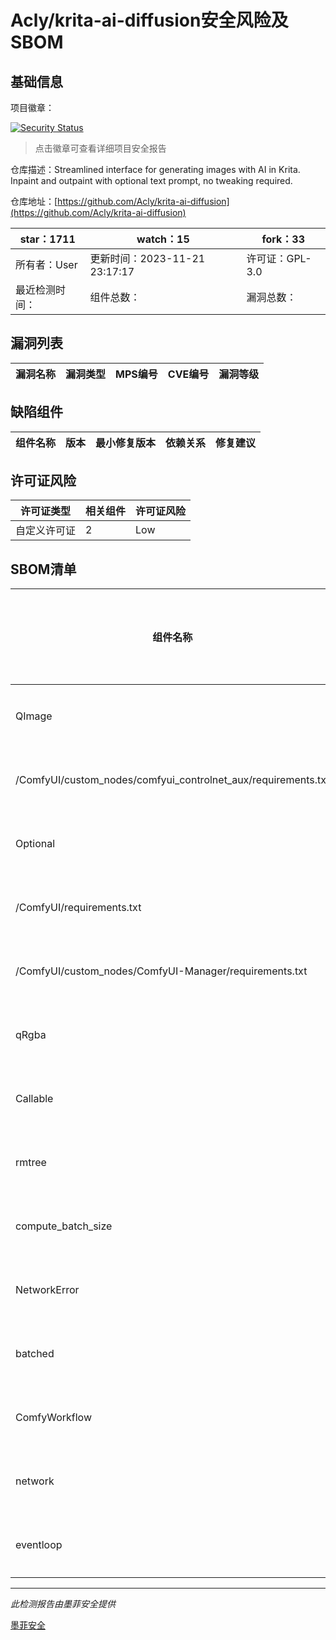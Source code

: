 # Acly/krita-ai-diffusion安全风险及SBOM

## 基础信息

项目徽章：

[![Security Status](https://www.murphysec.com/platform3/v31/badge/1727035686086725632.svg)](https://www.murphysec.com/console/report/1726310620145868800/1727035686086725632)

> 点击徽章可查看详细项目安全报告

仓库描述：Streamlined interface for generating images with AI in Krita. Inpaint and outpaint with optional text prompt, no tweaking required.

仓库地址：[https://github.com/Acly/krita-ai-diffusion](https://github.com/Acly/krita-ai-diffusion)

| star：1711 | watch：15 | fork：33 |
| ----------- | -------------- | ------------ |
| 所有者：User | 更新时间：2023-11-21 23:17:17 | 许可证：GPL-3.0 |
| 最近检测时间： | 组件总数： | 漏洞总数： |




## 漏洞列表

| 漏洞名称 | 漏洞类型 | MPS编号 | CVE编号 | 漏洞等级 |
| ------- | ------ | ------- | ------ | ----- |





## 缺陷组件

| 组件名称 | 版本 | 最小修复版本 | 依赖关系 | 修复建议 |
| -------- | ---- | ------------ | -------- | -------- |





## 许可证风险

| 许可证类型 | 相关组件 | 许可证风险 |
| ---------- | -------- | ---------- |
|自定义许可证|2|Low|




## SBOM清单

| 组件名称 | 组件版本 | 是否直接依赖 | 仓库 |
| -------- | -------- | ------------ | ---- |
|QImage||间接依赖|pip|
|/ComfyUI/custom_nodes/comfyui_controlnet_aux/requirements.txt||间接依赖|pip|
|Optional||间接依赖|pip|
|/ComfyUI/requirements.txt||间接依赖|pip|
|/ComfyUI/custom_nodes/ComfyUI-Manager/requirements.txt||间接依赖|pip|
|qRgba||间接依赖|pip|
|Callable||间接依赖|pip|
|rmtree||间接依赖|pip|
|compute_batch_size||间接依赖|pip|
|NetworkError||间接依赖|pip|
|batched||间接依赖|pip|
|ComfyWorkflow||间接依赖|pip|
|network||间接依赖|pip|
|eventloop||间接依赖|pip|


------

*此检测报告由墨菲安全提供*

[墨菲安全](www.murphysec.com)